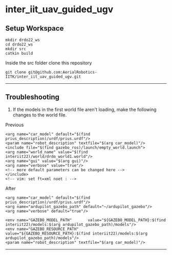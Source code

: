 # inter_iit_uav_guided_ugv

## Setup Workspace

```
mkdir drdo22_ws
cd drdo22_ws 
mkdir src
catkin build
```
Inside the src folder clone this repository

```
git clone git@github.com:AerialRobotics-IITK/inter_iit_uav_guided_ugv.git
```

---

## Troubleshooting

1. If the models in the first world file aren't loading, make the following changes to the world file.

Previous 

```
<arg name="car_model" default="$(find prius_description)/urdf/prius.urdf"/>
<param name="robot_description" textfile="$(arg car_model)"/>
<include file="$(find gazebo_ros)/launch/empty_world.launch">
<arg name="world_name" value="$(find interiit22)/world/drdo_world1.world"/>
<arg name="gui" value="$(arg gui)"/>
<arg name="verbose" value="true"/>
<!-- more default parameters can be changed here -->
</include>
<!-- vim: set ft=xml noet : -->
```

After
```
<arg name="car_model" default="$(find prius_description)/urdf/prius.urdf"/>
<arg name="ardupilot_gazebo_path" default="~/ardupilot_gazebo"/>
<arg name="verbose" default="true"/>

<env name="GAZEBO_MODEL_PATH"       value="${GAZEBO_MODEL_PATH}:$(find interiit22)/models:$(arg ardupilot_gazebo_path)/models"/>
<env name="GAZEBO_RESOURCE_PATH"    value="${GAZEBO_RESOURCE_PATH}:$(find interiit22)/models:$(arg ardupilot_gazebo_path)/models"/>
<param name="robot_description" textfile="$(arg car_model)"/>
```
---
